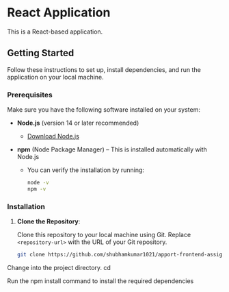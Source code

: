 # React Application

This is a React-based application.

## Getting Started

Follow these instructions to set up, install dependencies, and run the application on your local machine.

### Prerequisites

Make sure you have the following software installed on your system:

- **Node.js** (version 14 or later recommended)
  - [Download Node.js](https://nodejs.org/)

- **npm** (Node Package Manager) – This is installed automatically with Node.js
  - You can verify the installation by running:
    ```bash
    node -v
    npm -v
    ```

### Installation

1. **Clone the Repository**:

   Clone this repository to your local machine using Git. Replace `<repository-url>` with the URL of your Git repository.

   ```bash
   git clone https://github.com/shubhamkumar1021/apport-frontend-assignment
   
Change into the project directory.
cd <project-directory>

Run the npm install command to install the required dependencies
